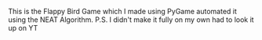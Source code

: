 This is the Flappy Bird Game which I made using PyGame automated it using the NEAT Algorithm. 
P.S. I didn't make it fully on my own had to look it up on YT 
